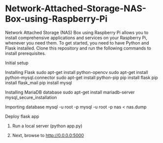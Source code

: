# Network-Attached-Storage-NAS-Box-using-Raspberry-Pi
Network Attached Storage (NAS) Box using Raspberry Pi allows you to install comprehensive applications and services on your Raspberry Pi,
whenever you need them.
To get started, you need to have Python and Flask installed.
Clone this repository and run the following commands to install prerequisites.

Initial setup

Installing Flask
sudo apt-get install python-opencv
sudo apt-get install python-mysql.connector
sudo apt-get install python-pip
pip install flask
pip install flask_mail
pip install mysql

Installing MariaDB database
sudo apt-get install mariadb-server
mysql_secure_installation

Importing database
mysql -u root -p
mysql -u root -p nas < nas.dump 

Deploy flask app

1. Run a local server (python app.py)

2. Next, browse to http://0.0.0.0:5000



